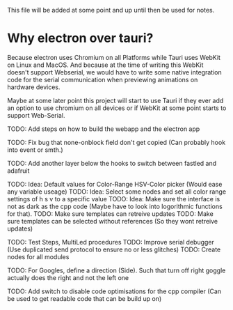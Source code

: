 
This file will be added at some point and up until then be used for notes.

# Why electron over tauri?
Because electron uses Chromium on all Platforms while Tauri uses WebKit on Linux and MacOS.
And because at the time of writing this WebKit doesn't support Webserial, we would have to write some native integration code for the serial communication when previewing animations on hardware devices.

Maybe at some later point this project will start to use Tauri if they ever add an option to use chromium on all devices or if WebKit at some point starts to support Web-Serial.

TODO: Add steps on how to build the webapp and the electron app

TODO: Fix bug that none-onblock field don't get copied (Can probably hook into event or smth.)

TODO: Add another layer below the hooks to switch between fastled and adafruit

TODO: Idea: Default values for Color-Range HSV-Color picker (Would ease any variable useage)
TODO: Idea: Select some nodes and set all color range settings of h s v to a specific value
TODO: Idea: Make sure the interface is not as dark as the cpp code (Maybe have to look into logorithmic functions for that).
TODO: Make sure templates can retreive updates
TODO: Make sure templates can be selected without references (So they wont retreive updates)

TODO: Test Steps, MultiLed procedures
TODO: Improve serial debugger (Use duplicated send protocol to ensure no or less glitches)
TODO: Create nodes for all modules

TODO: For Googles, define a direction (Side). Such that turn off right goggle actually does the right and not the left one

TODO: Add switch to disable code optimisations for the cpp compiler (Can be used to get readable code that can be build up on)